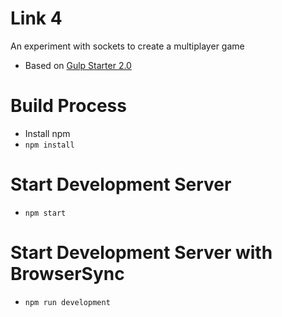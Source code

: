 # Link 4

An experiment with sockets to create a multiplayer game

* Based on [Gulp Starter 2.0](https://github.com/greypants/gulp-starter/tree/2.0)

# Build Process
* Install npm
* ``npm install``

# Start Development Server
* ``npm start``

# Start Development Server with BrowserSync
* ``npm run development``


